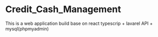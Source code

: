 # Credit_Cash_Management
This is a web application build base on react typescrip + lavarel API + mysql(phpmyadmin)
